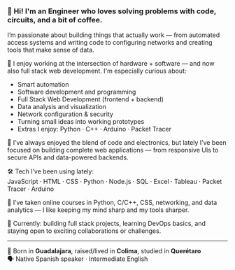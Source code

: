 ### 👋 Hi! I'm an Engineer who loves solving problems with code, circuits, and a bit of coffee.

I’m passionate about building things that actually work — from automated access systems and writing code to configuring networks and creating tools that make sense of data.

🔧 I enjoy working at the intersection of hardware + software — and now also full stack web development. I'm especially curious about:

- Smart automation  
- Software development and programming  
- Full Stack Web Development (frontend + backend)
- Data analysis and visualization  
- Network configuration & security  
- Turning small ideas into working prototypes  
- Extras I enjoy: Python · C++ · Arduino · Packet Tracer

🔌 I’ve always enjoyed the blend of code and electronics, but lately I’ve been focused on building complete web applications — from responsive UIs to secure APIs and data-powered backends.

🛠️ Tech I’ve been using lately:  
JavaScript · HTML · CSS · Python · Node.js · SQL · Excel · Tableau · Packet Tracer · Arduino

🧩 I’ve taken online courses in Python, C/C++, CSS, networking, and data analytics — I like keeping my mind sharp and my tools sharper.

🌱 Currently: building full stack projects, learning DevOps basics, and staying open to exciting collaborations or challenges.

---

📍 Born in **Guadalajara**, raised/lived in **Colima**, studied in **Querétaro**  
🗣️ Native Spanish speaker · Intermediate English
